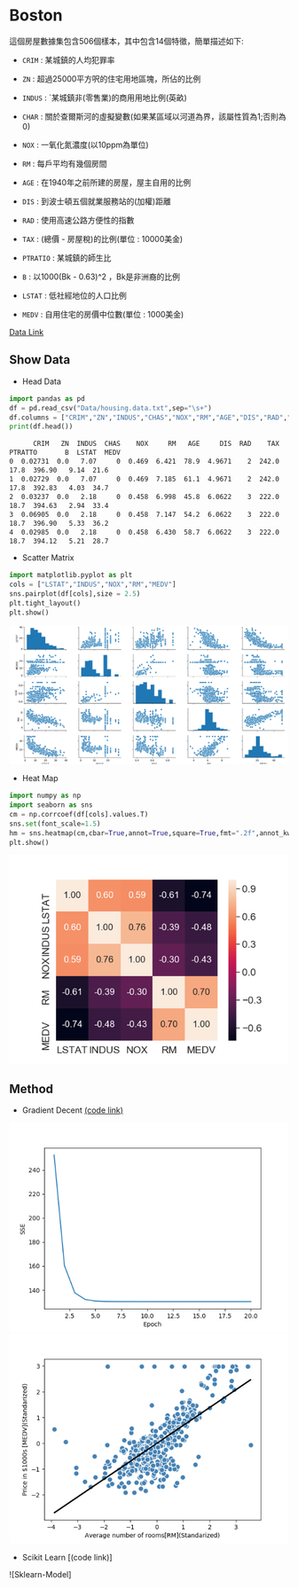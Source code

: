 # Boston
這個房屋數據集包含506個樣本，其中包含14個特徵，簡單描述如下:

* `CRIM` : 某城鎮的人均犯罪率

* `ZN` : 超過25000平方呎的住宅用地區塊，所佔的比例

* `INDUS` : `某城鎮非(零售業)的商用用地比例(英畝)

* `CHAR` : 關於查爾斯河的虛擬變數(如果某區域以河道為界，該屬性質為1;否則為0)

* `NOX` : 一氧化氮濃度(以10ppm為單位)

* `RM` : 每戶平均有幾個房間

* `AGE` : 在1940年之前所建的房屋，屋主自用的比例

* `DIS` : 到波士頓五個就業服務站的(加權)距離

* `RAD` : 使用高速公路方便性的指數

* `TAX` : (總價 - 房屋稅)的比例(單位 : 10000美金)

* `PTRATIO` : 某城鎮的師生比

* `B` : 以1000(Bk - 0.63)^2 ，Bk是非洲裔的比例

* `LSTAT` : 低社經地位的人口比例

* `MEDV` : 自用住宅的房價中位數(單位 : 1000美金)

[Data Link](housing.data.txt)
## Show Data
* Head Data
```python
import pandas as pd
df = pd.read_csv("Data/housing.data.txt",sep="\s+")
df.columns = ["CRIM","ZN","INDUS","CHAS","NOX","RM","AGE","DIS","RAD","TAX","PTRATTO","B","LSTAT","MEDV"]
print(df.head())
```
```shell
      CRIM   ZN  INDUS  CHAS    NOX     RM   AGE     DIS  RAD    TAX  PTRATTO       B  LSTAT  MEDV
0  0.02731  0.0   7.07     0  0.469  6.421  78.9  4.9671    2  242.0     17.8  396.90   9.14  21.6
1  0.02729  0.0   7.07     0  0.469  7.185  61.1  4.9671    2  242.0     17.8  392.83   4.03  34.7
2  0.03237  0.0   2.18     0  0.458  6.998  45.8  6.0622    3  222.0     18.7  394.63   2.94  33.4
3  0.06905  0.0   2.18     0  0.458  7.147  54.2  6.0622    3  222.0     18.7  396.90   5.33  36.2
4  0.02985  0.0   2.18     0  0.458  6.430  58.7  6.0622    3  222.0     18.7  394.12   5.21  28.7
```

* Scatter Matrix
```python
import matplotlib.pyplot as plt
cols = ["LSTAT","INDUS","NOX","RM","MEDV"]
sns.pairplot(df[cols],size = 2.5)
plt.tight_layout()
plt.show()
```
![Scatter](https://github.com/Offliners/Machine-Learning/blob/master/ML/Linear%20Regression/Boston/Scatter.png)

* Heat Map
```python
import numpy as np
import seaborn as sns
cm = np.corrcoef(df[cols].values.T)
sns.set(font_scale=1.5)
hm = sns.heatmap(cm,cbar=True,annot=True,square=True,fmt=".2f",annot_kws={"size":15},yticklabels=cols,xticklabels=cols)
plt.show()
```
![heat-map](https://github.com/Offliners/Machine-Learning/blob/master/ML/Linear%20Regression/Boston/Heat-Map.png)

## Method
* Gradient Decent  [(code link)](Boston_GD.py)

![LossFunction](https://github.com/Offliners/Machine-Learning/blob/master/ML/Linear%20Regression/Boston/Boston-Loss.png)
![Model](https://github.com/Offliners/Machine-Learning/blob/master/ML/Linear%20Regression/Boston/model.png)

* Scikit Learn  [(code link)]

![Sklearn-Model]
